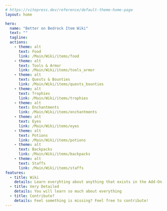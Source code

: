 ```yaml
---
# https://vitepress.dev/reference/default-theme-home-page
layout: home

hero:
  name: "Better on Bedrock Item Wiki"
  text: ""
  tagline: 
  actions:
    - theme: alt
      text: Food
      link: /Main/Wiki/items/food
    - theme: alt
      text: Tools & Armor
      link: /Main/Wiki/items/tools_armor
    - theme: alt
      text: Quests & Bounties
      link: /Main/Wiki/items/quests_bounties
    - theme: alt
      text: Trophies
      link: /Main/Wiki/items/trophies
    - theme: alt
      text: Enchantments
      link: /Main/Wiki/items/enchantments
    - theme: alt
      text: Eyes
      link: /Main/Wiki/items/eyes
    - theme: alt
      text: Potions
      link: /Main/Wiki/items/potions
    - theme: alt
      text: Backpacks
      link: /Main/Wiki/items/backpacks
    - theme: alt
      text: Staffs
      link: /Main/Wiki/items/staffs
features:
  - title: Wiki
    details: Learn everyhting about anything that exists in the Add-On
  - title: Very Detailed
    details: You will learn so much about everything
  - title: Contribute?
    details: Feel something is missing? Feel free to contribute!
---
```


